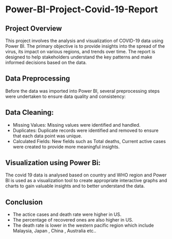 # Power-BI-Project-Covid-19-Report
## Project Overview
This project involves the analysis and visualization of COVID-19 data using Power BI. The primary objective is to provide insights into the spread of the virus, its impact on various regions, and trends over time. The report is designed to help stakeholders understand the key patterns and make informed decisions based on the data.
## Data Preprocessing
Before the data was imported into Power BI, several preprocessing steps were undertaken to ensure data quality and consistency:
## Data Cleaning:
* Missing Values: Missing values were identified and handled. 
* Duplicates: Duplicate records were identified and removed to ensure that each data point was unique.
*  Calculated Fields: New fields such as Total deaths, Current active cases were created to provide more meaningful insights.
## Visualization using Power Bi:
The covid 19 data is analysed based on country and WHO region and Power BI is used as a visualization tool to create appropriate interactive graphs and charts to gain valuable insights and to better understand the data.
## Conclusion
* The actice cases and death rate were higher in US.
* The percentage of recovered ones are also higher in US.
* The death rate is lower in the western pacific region which include Malaysia, Japan , China , Australia etc..
